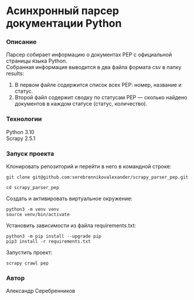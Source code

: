 # Асинхронный парсер документации Python
### Описание
Парсер собирает информацию о документах PEP с официальной страницы языка Python.\
Cобранная информация выводится в два файла формата csv в папку results:
1. В первом файле содержится список всех PEP: номер, название и статус.
2. Второй файл содержит сводку по статусам PEP — сколько найдено документов в каждом статусе (статус, количество).
### Технологии
Python 3.10\
Scrapy 2.5.1
### Запуск проекта
Клонировать репозиторий и перейти в него в командной строке:

```
git clone git@github.com:serebrennikovalexander/scrapy_parser_pep.git
```

```
cd scrapy_parser_pep
```

Cоздать и активировать виртуальное окружение:

```
python3 -m venv venv
source venv/bin/activate
```

Установить зависимости из файла requirements.txt:

```
python3 -m pip install --upgrade pip
pip3 install -r requirements.txt
```

Запустить проект:

```
scrapy crawl pep
```

### Автор
Александр Серебренников
